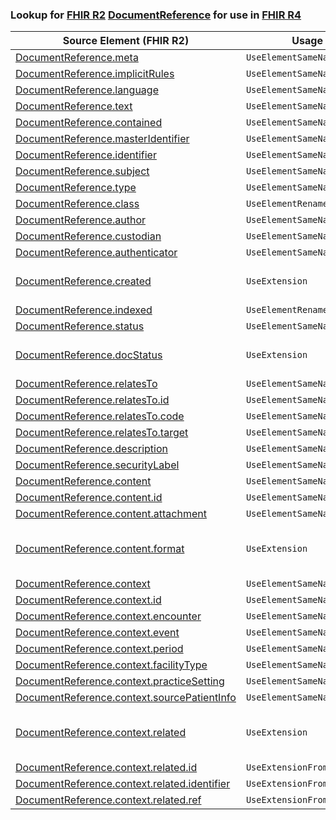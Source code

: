 ### Lookup for [FHIR R2](https://hl7.org/fhir/DSTU2/) [DocumentReference](https://hl7.org/fhir/DSTU2/DocumentReference.html) for use in [FHIR R4](https://hl7.org/fhir/R4/)

| Source Element (FHIR R2) | Usage | Target |
| -------------- | ----- | ------ |
| [DocumentReference.meta](https://hl7.org/fhir/DSTU2/DocumentReference.html#resource) | `UseElementSameName` | [DocumentReference.meta](https://hl7.org/fhir/R4/DocumentReference.html#resource) |
| [DocumentReference.implicitRules](https://hl7.org/fhir/DSTU2/DocumentReference.html#resource) | `UseElementSameName` | [DocumentReference.implicitRules](https://hl7.org/fhir/R4/DocumentReference.html#resource) |
| [DocumentReference.language](https://hl7.org/fhir/DSTU2/DocumentReference.html#resource) | `UseElementSameName` | [DocumentReference.language](https://hl7.org/fhir/R4/DocumentReference.html#resource) |
| [DocumentReference.text](https://hl7.org/fhir/DSTU2/DocumentReference.html#resource) | `UseElementSameName` | [DocumentReference.text](https://hl7.org/fhir/R4/DocumentReference.html#resource) |
| [DocumentReference.contained](https://hl7.org/fhir/DSTU2/DocumentReference.html#resource) | `UseElementSameName` | [DocumentReference.contained](https://hl7.org/fhir/R4/DocumentReference.html#resource) |
| [DocumentReference.masterIdentifier](https://hl7.org/fhir/DSTU2/DocumentReference.html#resource) | `UseElementSameName` | [DocumentReference.masterIdentifier](https://hl7.org/fhir/R4/DocumentReference.html#resource) |
| [DocumentReference.identifier](https://hl7.org/fhir/DSTU2/DocumentReference.html#resource) | `UseElementSameName` | [DocumentReference.identifier](https://hl7.org/fhir/R4/DocumentReference.html#resource) |
| [DocumentReference.subject](https://hl7.org/fhir/DSTU2/DocumentReference.html#resource) | `UseElementSameName` | [DocumentReference.subject](https://hl7.org/fhir/R4/DocumentReference.html#resource) |
| [DocumentReference.type](https://hl7.org/fhir/DSTU2/DocumentReference.html#resource) | `UseElementSameName` | [DocumentReference.type](https://hl7.org/fhir/R4/DocumentReference.html#resource) |
| [DocumentReference.class](https://hl7.org/fhir/DSTU2/DocumentReference.html#resource) | `UseElementRenamed` | [DocumentReference.category](https://hl7.org/fhir/R4/DocumentReference.html#resource) |
| [DocumentReference.author](https://hl7.org/fhir/DSTU2/DocumentReference.html#resource) | `UseElementSameName` | [DocumentReference.author](https://hl7.org/fhir/R4/DocumentReference.html#resource) |
| [DocumentReference.custodian](https://hl7.org/fhir/DSTU2/DocumentReference.html#resource) | `UseElementSameName` | [DocumentReference.custodian](https://hl7.org/fhir/R4/DocumentReference.html#resource) |
| [DocumentReference.authenticator](https://hl7.org/fhir/DSTU2/DocumentReference.html#resource) | `UseElementSameName` | [DocumentReference.authenticator](https://hl7.org/fhir/R4/DocumentReference.html#resource) |
| [DocumentReference.created](https://hl7.org/fhir/DSTU2/DocumentReference.html#resource) | `UseExtension` | [http://hl7.org/fhir/1.0/StructureDefinition/extension-DocumentReference.created](StructureDefinition-ext-R2-DocumentReference.created.html) |
| [DocumentReference.indexed](https://hl7.org/fhir/DSTU2/DocumentReference.html#resource) | `UseElementRenamed` | [DocumentReference.date](https://hl7.org/fhir/R4/DocumentReference.html#resource) |
| [DocumentReference.status](https://hl7.org/fhir/DSTU2/DocumentReference.html#resource) | `UseElementSameName` | [DocumentReference.status](https://hl7.org/fhir/R4/DocumentReference.html#resource) |
| [DocumentReference.docStatus](https://hl7.org/fhir/DSTU2/DocumentReference.html#resource) | `UseExtension` | [http://hl7.org/fhir/1.0/StructureDefinition/extension-DocumentReference.docStatus](StructureDefinition-ext-R2-DocumentReference.docStatus.html) |
| [DocumentReference.relatesTo](https://hl7.org/fhir/DSTU2/DocumentReference.html#resource) | `UseElementSameName` | [DocumentReference.relatesTo](https://hl7.org/fhir/R4/DocumentReference.html#resource) |
| [DocumentReference.relatesTo.id](https://hl7.org/fhir/DSTU2/DocumentReference.html#resource) | `UseElementSameName` | [DocumentReference.relatesTo.id](https://hl7.org/fhir/R4/DocumentReference.html#resource) |
| [DocumentReference.relatesTo.code](https://hl7.org/fhir/DSTU2/DocumentReference.html#resource) | `UseElementSameName` | [DocumentReference.relatesTo.code](https://hl7.org/fhir/R4/DocumentReference.html#resource) |
| [DocumentReference.relatesTo.target](https://hl7.org/fhir/DSTU2/DocumentReference.html#resource) | `UseElementSameName` | [DocumentReference.relatesTo.target](https://hl7.org/fhir/R4/DocumentReference.html#resource) |
| [DocumentReference.description](https://hl7.org/fhir/DSTU2/DocumentReference.html#resource) | `UseElementSameName` | [DocumentReference.description](https://hl7.org/fhir/R4/DocumentReference.html#resource) |
| [DocumentReference.securityLabel](https://hl7.org/fhir/DSTU2/DocumentReference.html#resource) | `UseElementSameName` | [DocumentReference.securityLabel](https://hl7.org/fhir/R4/DocumentReference.html#resource) |
| [DocumentReference.content](https://hl7.org/fhir/DSTU2/DocumentReference.html#resource) | `UseElementSameName` | [DocumentReference.content](https://hl7.org/fhir/R4/DocumentReference.html#resource) |
| [DocumentReference.content.id](https://hl7.org/fhir/DSTU2/DocumentReference.html#resource) | `UseElementSameName` | [DocumentReference.content.id](https://hl7.org/fhir/R4/DocumentReference.html#resource) |
| [DocumentReference.content.attachment](https://hl7.org/fhir/DSTU2/DocumentReference.html#resource) | `UseElementSameName` | [DocumentReference.content.attachment](https://hl7.org/fhir/R4/DocumentReference.html#resource) |
| [DocumentReference.content.format](https://hl7.org/fhir/DSTU2/DocumentReference.html#resource) | `UseExtension` | [http://hl7.org/fhir/1.0/StructureDefinition/extension-DocumentReference.content.format](StructureDefinition-ext-R2-DocumentReference.co.format.html) |
| [DocumentReference.context](https://hl7.org/fhir/DSTU2/DocumentReference.html#resource) | `UseElementSameName` | [DocumentReference.context](https://hl7.org/fhir/R4/DocumentReference.html#resource) |
| [DocumentReference.context.id](https://hl7.org/fhir/DSTU2/DocumentReference.html#resource) | `UseElementSameName` | [DocumentReference.context.id](https://hl7.org/fhir/R4/DocumentReference.html#resource) |
| [DocumentReference.context.encounter](https://hl7.org/fhir/DSTU2/DocumentReference.html#resource) | `UseElementSameName` | [DocumentReference.context.encounter](https://hl7.org/fhir/R4/DocumentReference.html#resource) |
| [DocumentReference.context.event](https://hl7.org/fhir/DSTU2/DocumentReference.html#resource) | `UseElementSameName` | [DocumentReference.context.event](https://hl7.org/fhir/R4/DocumentReference.html#resource) |
| [DocumentReference.context.period](https://hl7.org/fhir/DSTU2/DocumentReference.html#resource) | `UseElementSameName` | [DocumentReference.context.period](https://hl7.org/fhir/R4/DocumentReference.html#resource) |
| [DocumentReference.context.facilityType](https://hl7.org/fhir/DSTU2/DocumentReference.html#resource) | `UseElementSameName` | [DocumentReference.context.facilityType](https://hl7.org/fhir/R4/DocumentReference.html#resource) |
| [DocumentReference.context.practiceSetting](https://hl7.org/fhir/DSTU2/DocumentReference.html#resource) | `UseElementSameName` | [DocumentReference.context.practiceSetting](https://hl7.org/fhir/R4/DocumentReference.html#resource) |
| [DocumentReference.context.sourcePatientInfo](https://hl7.org/fhir/DSTU2/DocumentReference.html#resource) | `UseElementSameName` | [DocumentReference.context.sourcePatientInfo](https://hl7.org/fhir/R4/DocumentReference.html#resource) |
| [DocumentReference.context.related](https://hl7.org/fhir/DSTU2/DocumentReference.html#resource) | `UseExtension` | [http://hl7.org/fhir/1.0/StructureDefinition/extension-DocumentReference.context.related](StructureDefinition-ext-R2-DocumentReference.co.related.html) |
| [DocumentReference.context.related.id](https://hl7.org/fhir/DSTU2/DocumentReference.html#resource) | `UseExtensionFromAncestor` | - |
| [DocumentReference.context.related.identifier](https://hl7.org/fhir/DSTU2/DocumentReference.html#resource) | `UseExtensionFromAncestor` | - |
| [DocumentReference.context.related.ref](https://hl7.org/fhir/DSTU2/DocumentReference.html#resource) | `UseExtensionFromAncestor` | - |
